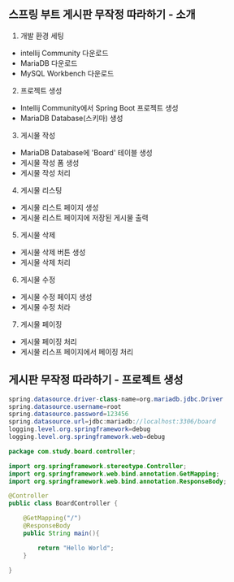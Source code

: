 ## 스프링 부트 게시판 무작정 따라하기 - 소개

1. 개발 환경 세팅
- intellij Community 다운로드
- MariaDB 다운로드
- MySQL Workbench 다운로드


2. 프로젝트 생성
- Intellij Community에서 Spring Boot 프로젝트 생성
- MariaDB Database(스키마) 생성


3. 게시물 작성
- MariaDB Database에 'Board' 테이블 생성
- 게시물 작성 폼 생성
- 게시물 작성 처리


4. 게시물 리스팅
- 게시물 리스트 페이지 생성
- 게시물 리스트 페이지에 저장된 게시물 출력


5. 게시물 삭제
- 게시물 삭제 버튼 생성
- 게시물 삭제 처리


6. 게시물 수정
- 게시물 수정 페이지 생성
- 게시물 수정 처라


7. 게시물 페이징
- 게시물 페이징 처리
- 게시물 리스프 페이지에서 페이징 처리


## 게시판 무작정 따라하기 - 프로젝트 생성

```java
spring.datasource.driver-class-name=org.mariadb.jdbc.Driver
spring.datasource.username=root
spring.datasource.password=123456
spring.datasource.url=jdbc:mariadb://localhost:3306/board
logging.level.org.springframework=debug
logging.level.org.springframework.web=debug
```

```java
package com.study.board.controller;

import org.springframework.stereotype.Controller;
import org.springframework.web.bind.annotation.GetMapping;
import org.springframework.web.bind.annotation.ResponseBody;

@Controller
public class BoardController {

    @GetMapping("/")
    @ResponseBody
    public String main(){

        return "Hello World";
    }

}

```

